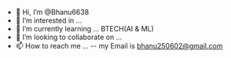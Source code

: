 - 👋 Hi, I’m @Bhanu6638
- 👀 I’m interested in ... 
- 🌱 I’m currently learning ...  BTECH(AI & ML)
- 💞️ I’m looking to collaborate on ...
- 📫 How to reach me ... -- my Email is bhanu250602@gmail.com

<!---
Bhanu6638/Bhanu6638 is a ✨ special ✨ repository because its `README.md` (this file) appears on your GitHub profile.
You can click the Preview link to take a look at your changes.
--->
